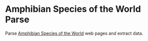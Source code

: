 # Amphibian Species of the World Parse

Parse [Amphibian Species of the World](https://amphibiansoftheworld.amnh.org) web pages and extract data.


